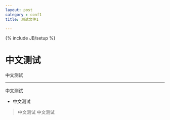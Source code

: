 ```yaml
---
layout: post
category : conf1
title: 测试文件1

---
```






{% include JB/setup %}


# 中文测试 #

中文测试


----------
中文测试

* 中文测试 
> 中文测试
> 中文测试 	